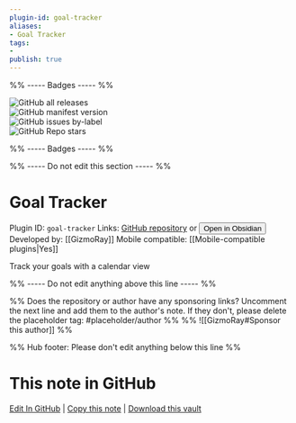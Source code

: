 ```yaml
---
plugin-id: goal-tracker
aliases:
- Goal Tracker
tags: 
- 
publish: true
---
```


%% ----- Badges ----- %%

![GitHub all releases](https://img.shields.io/github/downloads/GizmoRay/obsidian-goal-tracker/total?color=573E7A&logo=github&style=for-the-badge)   
![GitHub manifest version](https://img.shields.io/github/manifest-json/v/GizmoRay/obsidian-goal-tracker?color=573E7A&logo=github&style=for-the-badge)   
![GitHub issues by-label](https://img.shields.io/github/issues/GizmoRay/obsidian-goal-tracker/help%20wanted?color=573E7A&logo=github&style=for-the-badge)   
![GitHub Repo stars](https://img.shields.io/github/stars/GizmoRay/obsidian-goal-tracker?color=573E7A&logo=github&style=for-the-badge)

%% ----- Badges ----- %%

%% ----- Do not edit this section ----- %%

# Goal Tracker

Plugin ID: `goal-tracker`
Links: [GitHub repository](https://github.com/GizmoRay/obsidian-goal-tracker) or [<button id=HH>Open in Obsidian</button>](obsidian://show-plugin?id=goal-tracker)
Developed by: [[GizmoRay]]
Mobile compatible: [[Mobile-compatible plugins|Yes]]

Track your goals with a calendar view

%% ----- Do not edit anything above this line ----- %% 

%% Does the repository or author have any sponsoring links? Uncomment the next line and add them to the author's note. If they don't, please delete the placeholder tag: #placeholder/author %%
%% ![[GizmoRay#Sponsor this author]] %%

%% Hub footer: Please don't edit anything below this line %%

# This note in GitHub

<span class="git-footer">[Edit In GitHub](https://github.dev/obsidian-community/obsidian-hub/blob/main/02%20-%20Community%20Expansions/02.05%20All%20Community%20Expansions/Plugins/goal-tracker.md "git-hub-edit-note") | [Copy this note](https://raw.githubusercontent.com/obsidian-community/obsidian-hub/main/02%20-%20Community%20Expansions/02.05%20All%20Community%20Expansions/Plugins/goal-tracker.md "git-hub-copy-note") | [Download this vault](https://github.com/obsidian-community/obsidian-hub/archive/refs/heads/main.zip "git-hub-download-vault") </span>

